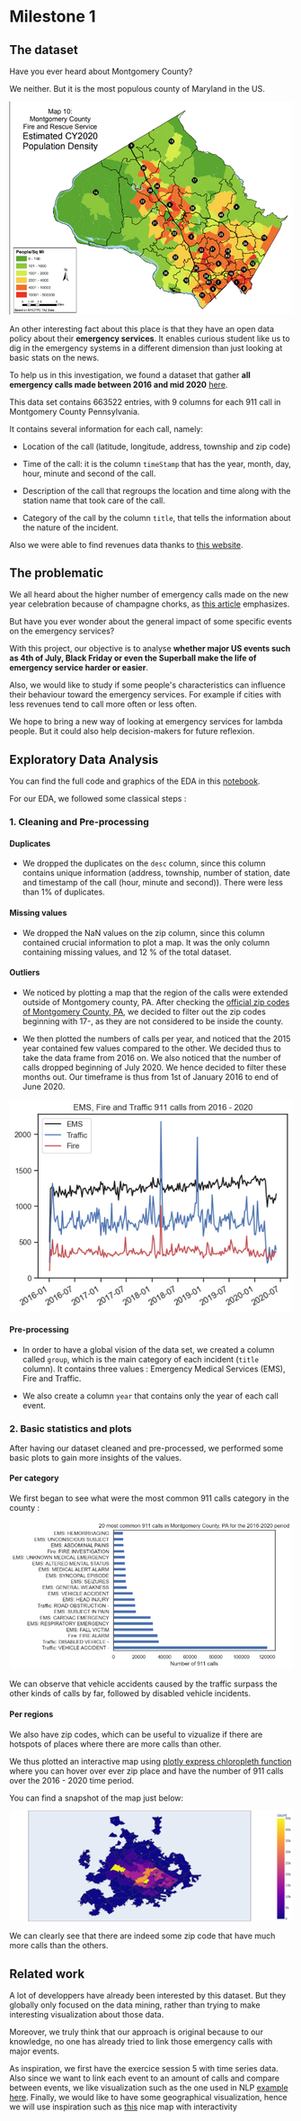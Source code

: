 # Milestone 1 

## The dataset

Have you ever heard about Montgomery County? 

We neither. But it is the most populous county of Maryland in the US. 


![Montgomery county picture](images/montgomery_county.png)

An other interesting fact about this place is that they have an open data policy about their **emergency services**. It enables curious student like us to dig in the emergency systems in a different dimension than just looking at basic stats on the news. 

To help us in this investigation, we found a dataset that gather **all emergency calls made between 2016 and mid 2020** [here](https://www.kaggle.com/datasets/mchirico/montcoalert).

This data set contains 663522 entries, with 9 columns for each 911 call in Montgomery County Pennsylvania.

It contains several information for each call, namely:

- Location of the call (latitude, longitude, address, township and zip code)

- Time of the call: it is the column `timeStamp` that has the year, month, day, hour, minute and second of the call.

- Description of the call that regroups the location and time along with the station name that took care of the call.

- Category of the call by the column `title`, that tells the information about the nature of the incident.

Also we were able to find revenues data thanks to [this website](https://www.unitedstateszipcodes.org/).

## The problematic

We all heard about the higher number of emergency calls made on the new year celebration because of champagne chorks, as [this article](https://www.nkytribune.com/2019/12/keven-moore-as-new-years-eve-celebration-looms-be-careful-of-those-flying-champagne-corks/) emphasizes. 

But have you ever wonder about the general impact of some specific events on the emergency services? 

With this project, our objective is to analyse **whether major US events such as 4th of July, Black Friday or even the Superball make the life of emergency service harder or easier**.

Also, we would like to study if some people's characteristics can influence their behaviour toward the emergency services. For example if cities with less revenues tend to call more often or less often.

We hope to bring a new way of looking at emergency services for lambda people. But it could also help decision-makers for future reflexion.


## Exploratory Data Analysis

You can find the full code and graphics of the EDA in this [notebook](milestone_1.ipynb).

For our EDA, we followed some classical steps : 

### 1. Cleaning and Pre-processing

#### Duplicates 

- We dropped the duplicates on the `desc` column, since this column contains unique information (address, township, number of station, date and timestamp of the call (hour, minute and second)). There were less than 1% of duplicates.

#### Missing values

- We dropped the NaN values on the zip column, since this column contained crucial information to plot a map. It was the only column containing missing values, and 12 % of the total dataset.

#### Outliers

- We noticed by plotting a map that the region of the calls were extended outside of Montgomery county, PA. After checking the [official zip codes of Montgomery County, PA](https://www.ciclt.net/sn/clt/capitolimpact/gw_ziplist.aspx?FIPS=42091), we decided to filter out the zip codes beginning with 17-, as they are not considered to be inside the county.

- We then plotted the numbers of calls per year, and noticed that the 2015 year contained few values compared to the other. We decided thus to take the data frame from 2016 on. We also noticed that the number of calls dropped beginning of July 2020. We hence decided to filter these months out. Our timeframe is thus from 1st of January 2016 to end of June 2020.

![Time frame plot](images/groups_year_16-20.png)

#### Pre-processing

- In order to have a global vision of the data set, we created a column called `group`, which is the main category of each incident (`title` column). It contains three values : Emergency Medical Services (EMS), Fire and Traffic.

- We also create a column `year` that contains only the year of each call event.

### 2. Basic statistics and plots

After having our dataset cleaned and pre-processed, we performed some basic plots to gain more insights of the values.

#### Per category 

We first began to see what were the most common 911 calls category in the county :

![Most common calls](images/most_common_calls.png)

We can observe that vehicle accidents caused by the traffic surpass the other kinds of calls by far, followed by disabled vehicle incidents.

#### Per regions

We also have zip codes, which can be useful to vizualize if there are hotspots of places where there are more calls than other.

We thus plotted an interactive map using [plotly express chloropleth function](https://plotly.com/python/choropleth-maps/#:~:text=A%20Choropleth%20Map%20is%20a,spatial%20variations%20of%20a%20quantity.) where you can hover over ever zip place and have the number of 911 calls over the 2016 - 2020 time period. 

You can find a snapshot of the map just below:

![Map of calls for each zip codes](images/map_zip.png)

We can clearly see that there are indeed some zip code that have much more calls than the others.

## Related work
A lot of developpers have already been interested by this dataset. But they globally only focused on the data mining, rather than trying to make interesting visualization about those data.

Moreover, we truly think that our approach is original because to our knowledge, no one has already tried to link those emergency calls with major events. 

As inspiration, we first have the exercice session 5 with time series data. Also since we want to link each event to an amount of calls and compare between events, we like visualization such as the one used in NLP [example here](https://archive.nytimes.com/www.nytimes.com/interactive/2012/09/06/us/politics/convention-word-counts.html).
Finally, we would like to have some geographical visualization, hence we will use inspiration such as [this](https://gcp-us-east1.app.carto.com/map/697bdad6-3986-4bd8-9b7c-ad4ee4873953) nice map with interactivity 